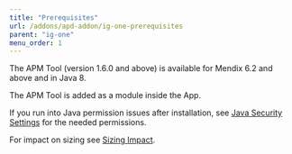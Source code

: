 ```yaml
---
title: "Prerequisites"
url: /addons/apd-addon/ig-one-prerequisites
parent: "ig-one"
menu_order: 1
---
```

The APM Tool (version 1.6.0 and above) is available for Mendix 6.2 and above and in Java 8.

The APM Tool is added as a module inside the App.

If you run into Java permission issues after installation, see [Java Security Settings](ig-one-java-security-settings) for the needed permissions.

For impact on sizing see [Sizing Impact](ig-one-sizing-impact).
